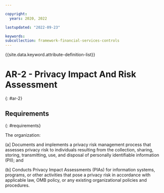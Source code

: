 ```yaml
---

copyright:
  years: 2020, 2022

lastupdated: "2022-09-23"

keywords: 
subcollection: framework-financial-services-controls
---
```


{{site.data.keyword.attribute-definition-list}}

# AR-2 - Privacy Impact And Risk Assessment
{: #ar-2}

## Requirements
{: #requirements}

The organization:

(a\] Documents and implements a privacy risk management process that assesses privacy risk to individuals resulting from the collection, sharing, storing, transmitting, use, and disposal of personally identifiable information (PII); and

(b\] Conducts Privacy Impact Assessments (PIAs) for information systems, programs, or other activities that pose a privacy risk in accordance with applicable law, OMB policy, or any existing organizational policies and procedures.

